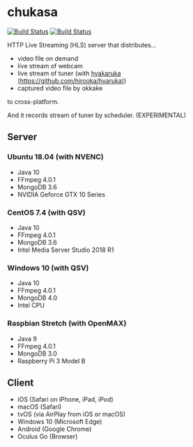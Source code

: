 # chukasa 

[![Build Status](https://travis-ci.org/hirooka/chukasa.svg?branch=master)](https://travis-ci.org/hirooka/chukasa) [![Build Status](https://circleci.com/gh/hirooka/chukasa.png?style=shield)](https://circleci.com/gh/hirooka/chukasa)

HTTP Live Streaming (HLS) server that distributes...

- video file on demand
- live stream of webcam
- live stream of tuner (with [hyakaruka (https://github.com/hirooka/hyaruka)](https://github.com/hirooka/hyaruka))
- captured video file by okkake

to cross-platform.

And it records stream of tuner by scheduler. (EXPERIMENTAL)

## Server

### Ubuntu 18.04 (with NVENC)

- Java 10
- FFmpeg 4.0.1
- MongoDB 3.6
- NVIDIA Geforce GTX 10 Series

### CentOS 7.4 (with QSV)

- Java 10
- FFmpeg 4.0.1
- MongoDB 3.6
- Intel Media Server Studio 2018 R1

### Windows 10 (with QSV)
- Java 10
- FFmpeg 4.0.1
- MongoDB 4.0
- Intel CPU

### Raspbian Stretch (with OpenMAX)

- Java 9
- FFmpeg 4.0.1
- MongoDB 3.0
- Raspberry Pi 3 Model B

## Client

- iOS (Safari on iPhone, iPad, iPod)
- macOS (Safari)
- tvOS (via AirPlay from iOS or macOS)
- Windows 10 (Microsoft Edge)
- Android (Google Chrome)
- Oculus Go (Browser)